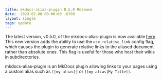 ```yaml
---
title: mkdocs-alias-plugin 0.5.0 Release
date:  2023-02-08 00:00:00 -0700
layout: single
tags: update
---
```


The latest version, v0.5.0, of the mkdocs-alias-plugin is now available [here](https://github.com/EddyLuten/mkdocs-alias-plugin). This new version adds the ability to use the `use_relative_link` config flag, which causes the plugin to generate relative links to the aliased document rather than absolute ones. This flag is useful for those who host their wikis in subdirectories.

mkdocs-alias-plugin is an MkDocs plugin allowing links to your pages using a custom alias such as `[[my-alias]]` or `[[my-alias|My Title]]`.
